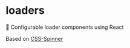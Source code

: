 # loaders
:dizzy: Configurable loader components using React

Based on [CSS-Spinner](https://github.com/loadingio/css-spinner)
